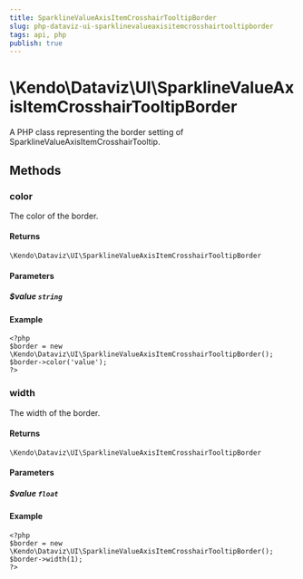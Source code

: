 ```yaml
---
title: SparklineValueAxisItemCrosshairTooltipBorder
slug: php-dataviz-ui-sparklinevalueaxisitemcrosshairtooltipborder
tags: api, php
publish: true
---
```


# \Kendo\Dataviz\UI\SparklineValueAxisItemCrosshairTooltipBorder

A PHP class representing the border setting of SparklineValueAxisItemCrosshairTooltip.


## Methods

### color
The color of the border.

#### Returns
`\Kendo\Dataviz\UI\SparklineValueAxisItemCrosshairTooltipBorder`

#### Parameters

##### $value `string`



#### Example 
    <?php
    $border = new \Kendo\Dataviz\UI\SparklineValueAxisItemCrosshairTooltipBorder();
    $border->color('value');
    ?>

### width
The width of the border.

#### Returns
`\Kendo\Dataviz\UI\SparklineValueAxisItemCrosshairTooltipBorder`

#### Parameters

##### $value `float`



#### Example 
    <?php
    $border = new \Kendo\Dataviz\UI\SparklineValueAxisItemCrosshairTooltipBorder();
    $border->width(1);
    ?>

